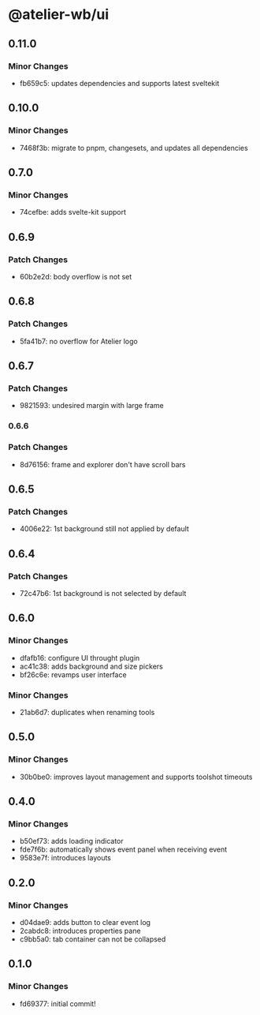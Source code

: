 # @atelier-wb/ui

## 0.11.0

### Minor Changes

- fb659c5: updates dependencies and supports latest sveltekit

## 0.10.0

### Minor Changes

- 7468f3b: migrate to pnpm, changesets, and updates all dependencies

## 0.7.0

### Minor Changes

- 74cefbe: adds svelte-kit support

## 0.6.9

### Patch Changes

- 60b2e2d: body overflow is not set

## 0.6.8

### Patch Changes

- 5fa41b7: no overflow for Atelier logo

## 0.6.7

### Patch Changes

- 9821593: undesired margin with large frame

### 0.6.6

### Patch Changes

- 8d76156: frame and explorer don't have scroll bars

## 0.6.5

### Patch Changes

- 4006e22: 1st background still not applied by default

## 0.6.4

### Patch Changes

- 72c47b6: 1st background is not selected by default

## 0.6.0

### Minor Changes

- dfafb16: configure UI throught plugin
- ac41c38: adds background and size pickers
- bf26c6e: revamps user interface

### Minor Changes

- 21ab6d7: duplicates when renaming tools

## 0.5.0

### Minor Changes

- 30b0be0: improves layout management and supports toolshot timeouts

## 0.4.0

### Minor Changes

- b50ef73: adds loading indicator
- fde7f6b: automatically shows event panel when receiving event
- 9583e7f: introduces layouts

## 0.2.0

### Minor Changes

- d04dae9: adds button to clear event log
- 2cabdc8: introduces properties pane
- c9bb5a0: tab container can not be collapsed

## 0.1.0

### Minor Changes

- fd69377: initial commit!
